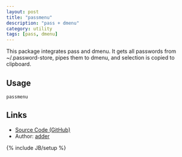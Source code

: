```yaml
---
layout: post
title: "passmenu"
description: "pass + dmenu"
category: utility
tags: [pass, dmenu]
---
```


This package integrates pass and dmenu.
It gets all passwords from ~/.password-store, pipes them to dmenu, and selection is copied to clipboard.

## Usage

`passmenu`

## Links

* [Source Code (GitHub)](https://github.com/overclockworked64/passmenu)
* Author: [adder](https://github.com/overclockworked64)

{% include JB/setup %}
